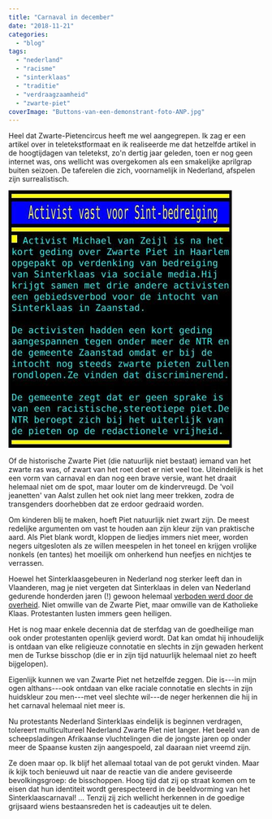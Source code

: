 ```yaml
---
title: "Carnaval in december"
date: "2018-11-21"
categories: 
  - "blog"
tags: 
  - "nederland"
  - "racisme"
  - "sinterklaas"
  - "traditie"
  - "verdraagzaamheid"
  - "zwarte-piet"
coverImage: "Buttons-van-een-demonstrant-foto-ANP.jpg"
---
```


Heel dat Zwarte-Pietencircus heeft me wel aangegrepen. Ik zag er een artikel over in teletekstformaat en ik realiseerde me dat hetzelfde artikel in de hoogtijdagen van teletekst, zo'n dertig jaar geleden, toen er nog geen internet was, ons wellicht was overgekomen als een smakelijke aprilgrap buiten seizoen. De taferelen die zich, voornamelijk in Nederland, afspelen zijn surrealistisch.  

![](images/teletekst.jpg)

Of de historische Zwarte Piet (die natuurlijk niet bestaat) iemand van het zwarte ras was, of zwart van het roet doet er niet veel toe. Uiteindelijk is het een vorm van carnaval en dan nog een brave versie, want het draait helemaal niet om de spot, maar louter om de kindervreugd. De 'voil jeanetten' van Aalst zullen het ook niet lang meer trekken, zodra de transgenders doorhebben dat ze erdoor gedraaid worden.  

Om kinderen blij te maken, hoeft Piet natuurlijk niet zwart zijn. De meest redelijke argumenten om vast te houden aan zijn kleur zijn van praktische aard. Als Piet blank wordt, kloppen de liedjes immers niet meer, worden negers uitgesloten als ze willen meespelen in het toneel en krijgen vrolijke nonkels (en tantes) het moeilijk om onherkend hun neefjes en nichtjes te verrassen.  

Hoewel het Sinterklaasgebeuren in Nederland nog sterker leeft dan in Vlaanderen, mag je niet vergeten dat Sinterklaas in delen van Nederland gedurende honderden jaren (!) gewoon helemaal [verboden werd door de overheid](https://www.trouw.nl/home/de-sint-is-een-afgod-geen-kindervrind~a67a656d/). Niet omwille van de Zwarte Piet, maar omwille van de Katholieke Klaas. Protestanten lusten immers geen heiligen.  

Het is nog maar enkele decennia dat de sterfdag van de goedheilige man ook onder protestanten openlijk gevierd wordt. Dat kan omdat hij inhoudelijk is ontdaan van elke religieuze connotatie en slechts in zijn gewaden herkent men de Turkse bisschop (die er in zijn tijd natuurlijk helemaal niet zo heeft bijgelopen).  

Eigenlijk kunnen we van Zwarte Piet net hetzelfde zeggen. Die is---in mijn ogen althans---ook ontdaan van elke raciale connotatie en slechts in zijn huidskleur zou men---met veel slechte wil---de neger herkennen die hij in het carnaval helemaal niet meer is.  

Nu protestants Nederland Sinterklaas eindelijk is beginnen verdragen, tolereert multicultureel Nederland Zwarte Piet niet langer. Het beeld van de scheepsladingen Afrikaanse vluchtelingen die de jongste jaren op onder meer de Spaanse kusten zijn aangespoeld, zal daaraan niet vreemd zijn.  

Ze doen maar op. Ik blijf het allemaal totaal van de pot gerukt vinden. Maar ik kijk toch benieuwd uit naar de reactie van die andere geviseerde bevolkingsgroep: de bisschoppen. Hoog tijd dat zij op straat komen om te eisen dat hun identiteit wordt gerespecteerd in de beeldvorming van het Sinterklaascarnaval! … Tenzij zij zich wellicht herkennen in de goedige grijsaard wiens bestaansreden het is cadeautjes uit te delen.
